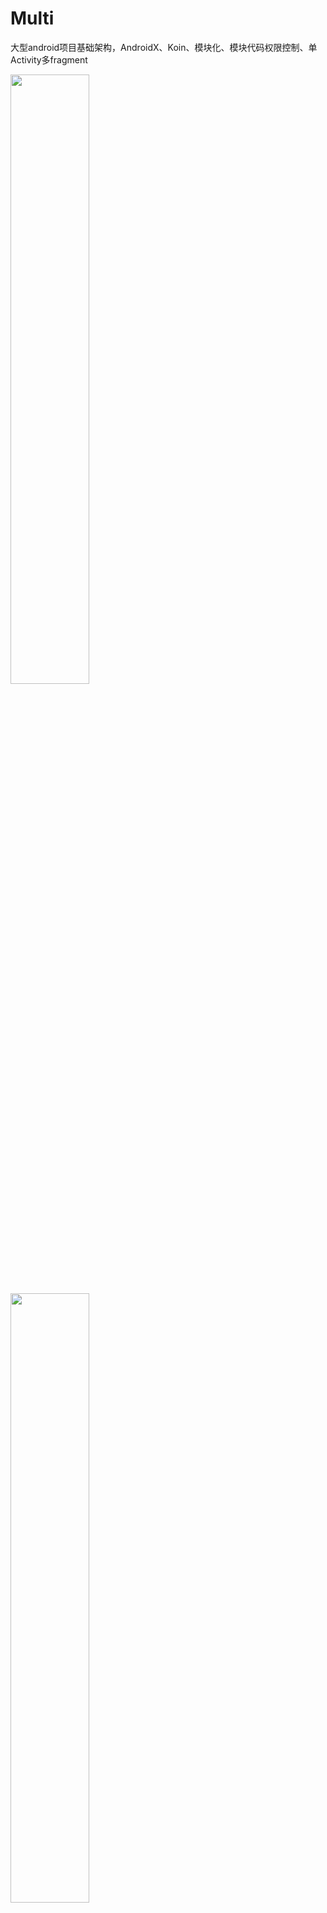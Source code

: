 # Multi
大型android项目基础架构，AndroidX、Koin、模块化、模块代码权限控制、单Activity多fragment


<img src="screenshots/liucheng.jpg" width = "50%"/> <img src="screenshots/shuoming.jpg" width = "50%"/>

## 说一说，扯一扯
###  1:为什么要有i18模块？
* 在多个项目开发的过程中，其实很多国际化的翻译是一样的，当你的i18越来越丰富，上传maven私服后，提供不同的项目引用，需要改的可能会越来越少,gradle-mvn-push.gradle配置maven私服地址
###  2:为什么要模块化？好处是什么？
* 最重要的是大型项目中，代码的权限控制，假设A,B,C同时开发一个项目，但是又不想给所有人整个项目的代码，可以这么处理，每一个模块建一个git仓库地址，给到对应同事所负责的模块git仓库，
通过聚合i18,base,router，(负责的模块)，单独运行APP开发，gradle.properties中进行配置是否是APP运行
###  3:那么这一套架子，我们该如何进行业务开发？
* 新模块，先可以copy user模块，改成自己对应模块名称，包括内部所有的类的名称改为自己模块名称，
setting.gradle 确保有模块名，gradle.properties中加入是否是APP的变量控制模块中build.gradle，
新建自己的fragment,在router模块中定义fragment的访问路径，i18中定义国际化资源，data目录下定义接口、业务bean,
Bus事件用于不同页面、不同模块通讯

###  2022年2月10日更新：
请废弃掉单Activity+多fragment  因为它是一坨屎





